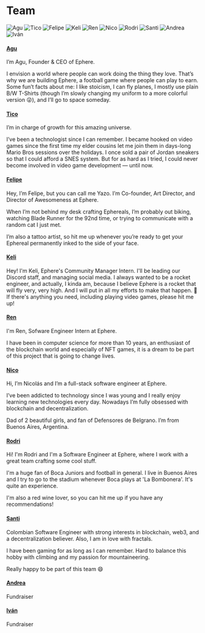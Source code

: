 # Team

![Agu](../.gitbook/assets/Agu.png) ![Tico](../.gitbook/assets/Hector.png) ![Felipe](../.gitbook/assets/Yazo.png) ![Keli](<../.gitbook/assets/Keli (1).png>) ![Ren](../.gitbook/assets/Renzo.png) ![Nico](../.gitbook/assets/T01EMBNVBQR-U02QVME2WN4-b85fada8554d-512.png) ![Rodri](../.gitbook/assets/RodrigoProfileTemplate.png) ![Santi](../.gitbook/assets/T01EMBNVBQR-U02SY0Q2THS-e2888d9fe4d0-512.png) ![Andrea](../.gitbook/assets/AndreGomez.png) ![Iván](../.gitbook/assets/IvanArce.png)

#### [Agu](https://agu.uy)

I’m Agu, Founder & CEO of Ephere.

I envision a world where people can work doing the thing they love. That’s why we are building Ephere, a football game where people can play to earn. Some fun’t facts about me: I like stoicism, I can fly planes, I mostly use plain B/W T-Shirts (though I’m slowly changing my uniform to a more colorful version 😜), and I’ll go to space someday.

#### [Tico](https://www.linkedin.com/in/hectorituarte/)

I’m in charge of growth for this amazing universe.

I’ve been a technologist since I can remember. I became hooked on video games since the first time my elder cousins let me join them in days-long Mario Bros sessions over the holidays. I once sold a pair of Jordan sneakers so that I could afford a SNES system. But for as hard as I tried, I could never become involved in video game development — until now.

#### [Felipe](https://www.linkedin.com/in/felipe-collazo-70028b92/)

Hey, I’m Felipe, but you can call me Yazo. I’m Co-founder, Art Director, and Director of Awesomeness at Ephere.

When I’m not behind my desk crafting Ephereals, I’m probably out biking, watching Blade Runner for the 92nd time, or trying to communicate with a random cat I just met.

I’m also a tattoo artist, so hit me up whenever you’re ready to get your Ephereal permanently inked to the side of your face.

#### [Keli](https://www.linkedin.com/in/ornella-porras-7178ba224/)

Hey! I'm Keli, Ephere's Community Manager Intern. I'll be leading our Discord staff, and managing social media. I always wanted to be a rocket engineer, and actually, I kinda am, because I believe Ephere is a rocket that will fly very, very high. And I will put in all my efforts to make that happen. 🚀 If there's anything you need, including playing video games, please hit me up!

#### [Ren](https://www.linkedin.com/in/renzodogliotti/)

I'm Ren, Sofware Engineer Intern at Ephere.

I have been in computer science for more than 10 years, an enthusiast of the blockchain world and especially of NFT games, it is a dream to be part of this project that is going to change lives.

#### [Nico](https://www.linkedin.com/in/nicolas-agustin-rodriguez/)

Hi, I’m Nicolás and I’m a full-stack software engineer at Ephere.

I’ve been addicted to technology since I was young and I really enjoy learning new technologies every day. Nowadays I’m fully obsessed with blockchain and decentralization.

Dad of 2 beautiful girls, and fan of Defensores de Belgrano. I’m from Buenos Aires, Argentina.

#### [Rodri](https://www.linkedin.com/in/rodrigomelon/)

Hi! I'm Rodri and I'm a Software Engineer at Ephere, where I work with a great team crafting some cool stuff.

I'm a huge fan of Boca Juniors and football in general. I live in Buenos Aires and I try to go to the stadium whenever Boca plays at 'La Bombonera'. It's quite an experience.

I'm also a red wine lover, so you can hit me up if you have any recommendations!

#### [Santi](https://www.linkedin.com/in/santiago-rangel-mora-a71238191/)

Colombian Software Engineer with strong interests in blockchain, web3, and a decentralization believer. Also, I am in love with fractals.

I have been gaming for as long as I can remember. Hard to balance this hobby with climbing and my passion for mountaineering.

Really happy to be part of this team :smile:

#### [Andrea](https://www.linkedin.com/in/andrea-g-821901b0/)

Fundraiser

#### [Iván](https://www.linkedin.com/in/ivanarced/)

Fundraiser
